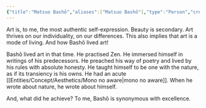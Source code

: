 ```yaml
---
{"title":"Matsuo Bashō","aliases":["Matsuo Bashō"],"type":"Person","created":"2023-03-15T22:42:47+06:00","updated":"2023-03-15T23:15:03+06:00","dg-publish":true,"dg-note-icon":2,"tags":["person","person/poet","person/writer"],"dg-path":"Entities/People/Matsuo Bashō.md","permalink":"/entities/people/matsuo-basho/","dgPassFrontmatter":true,"noteIcon":2}
---
```


Art is, to me, the most authentic self-expression. Beauty is secondary. Art thrives on our individuality, on our differences. This also implies that art is a mode of living. And how Bashō lived art!  

Bashō lived art in that time. He practised Zen. He immersed himself in writings of his predecessors. He preached his way of poetry and lived by his rules with absolute honesty. He taught himself to be one with the nature, as if its transiency is his owns. He had an acute [[Entities/Concept/Aesthetics/Mono no aware\|mono no aware]]. When he wrote about nature, he wrote about himself.  
  
And, what did he achieve? To me, Bashō is synonymous with excellence.